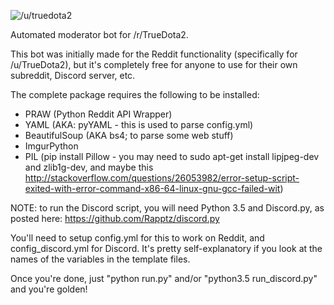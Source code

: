 ![/u/truedota2](http://i.imgur.com/0AZujla.png)

Automated moderator bot for /r/TrueDota2.

This bot was initially made for the Reddit functionality (specifically for
/u/TrueDota2), but it's completely free for anyone to use for their own
subreddit, Discord server, etc.

The complete package requires the following to be installed:

- PRAW (Python Reddit API Wrapper)
- YAML (AKA: pyYAML - this is used to parse config.yml)
- BeautifulSoup (AKA bs4; to parse some web stuff)
- ImgurPython
- PIL (pip install Pillow - you may need to sudo apt-get install lipjpeg-dev and zlib1g-dev, and maybe this http://stackoverflow.com/questions/26053982/error-setup-script-exited-with-error-command-x86-64-linux-gnu-gcc-failed-wit)

NOTE: to run the Discord script, you will need Python 3.5 and Discord.py, as
posted here: https://github.com/Rapptz/discord.py

You'll need to setup config.yml for this to work on Reddit, and
config_discord.yml for Discord. It's pretty self-explanatory if you look at the
names of the variables in the template files.

Once you're done, just "python run.py" and/or "python3.5 run_discord.py" and
you're golden!
